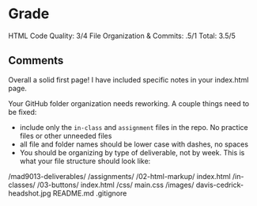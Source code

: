 # Grade

HTML Code Quality: 3/4
File Organization & Commits: .5/1
Total: 3.5/5

## Comments
Overall a solid first page! I have included specific notes in your index.html page.

Your GitHub folder organization needs reworking. A couple things need to be fixed:
- include only the `in-class` and `assignment` files in the repo. No practice files or other unneeded files
- all file and folder names should be lower case with dashes, no spaces
- You should be organizing by type of deliverable, not by week. This is what your file structure should look like:

/mad9013-deliverables/
  /assignments/
    /02-html-markup/
      index.html
  /in-classes/
    /03-buttons/
      index.html
      /css/
        main.css
  /images/
    davis-cedrick-headshot.jpg
  README.md
  .gitignore